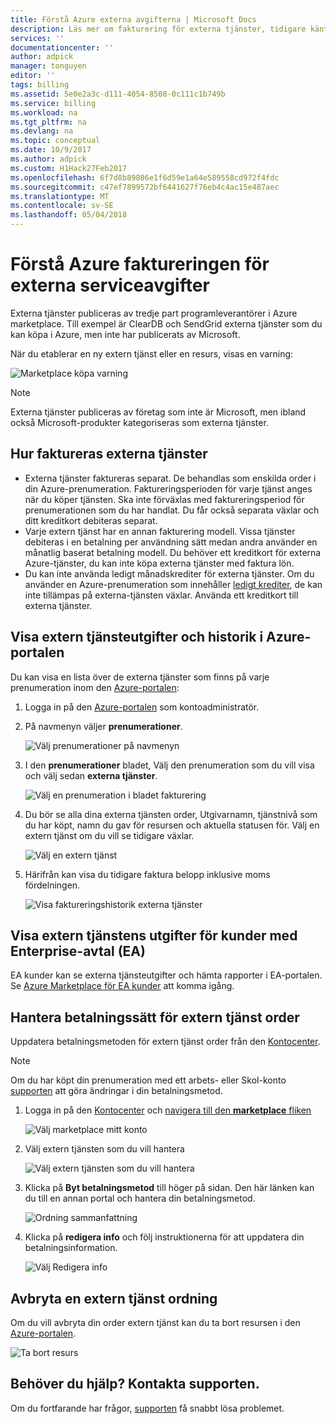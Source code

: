 ```yaml
---
title: Förstå Azure externa avgifterna | Microsoft Docs
description: Läs mer om fakturering för externa tjänster, tidigare känt som Marketplace, avgifter i Azure.
services: ''
documentationcenter: ''
author: adpick
manager: tonguyen
editor: ''
tags: billing
ms.assetid: 5e0e2a3c-d111-4054-8508-0c111c1b749b
ms.service: billing
ms.workload: na
ms.tgt_pltfrm: na
ms.devlang: na
ms.topic: conceptual
ms.date: 10/9/2017
ms.author: adpick
ms.custom: H1Hack27Feb2017
ms.openlocfilehash: 6f7d8b89806e1f6d59e1a64e589558cd972f4fdc
ms.sourcegitcommit: c47ef7899572bf6441627f76eb4c4ac15e487aec
ms.translationtype: MT
ms.contentlocale: sv-SE
ms.lasthandoff: 05/04/2018
---
```

# <a name="understand-your-azure-billing-for-external-service-charges"></a>Förstå Azure faktureringen för externa serviceavgifter
Externa tjänster publiceras av tredje part programleverantörer i Azure marketplace. Till exempel är ClearDB och SendGrid externa tjänster som du kan köpa i Azure, men inte har publicerats av Microsoft.

När du etablerar en ny extern tjänst eller en resurs, visas en varning:

![Marketplace köpa varning](./media/billing-understand-your-azure-marketplace-charges/marketplace-warning.PNG)

> [!NOTE]
> Externa tjänster publiceras av företag som inte är Microsoft, men ibland också Microsoft-produkter kategoriseras som externa tjänster.
> 
> 

## <a name="how-external-services-are-billed"></a>Hur faktureras externa tjänster
- Externa tjänster faktureras separat. De behandlas som enskilda order i din Azure-prenumeration. Faktureringsperioden för varje tjänst anges när du köper tjänsten. Ska inte förväxlas med faktureringsperiod för prenumerationen som du har handlat. Du får också separata växlar och ditt kreditkort debiteras separat.
- Varje extern tjänst har en annan fakturering modell. Vissa tjänster debiteras i en betalning per användning sätt medan andra använder en månatlig baserat betalning modell. Du behöver ett kreditkort för externa Azure-tjänster, du kan inte köpa externa tjänster med faktura lön.
- Du kan inte använda ledigt månadskrediter för externa tjänster. Om du använder en Azure-prenumeration som innehåller [ledigt krediter](https://azure.microsoft.com/pricing/spending-limits/), de kan inte tillämpas på externa-tjänsten växlar. Använda ett kreditkort till externa tjänster.

## <a name="view-external-service-spending-and-history-in-the-azure-portal"></a>Visa extern tjänsteutgifter och historik i Azure-portalen
Du kan visa en lista över de externa tjänster som finns på varje prenumeration inom den [Azure-portalen](https://portal.azure.com/): 

1. Logga in på den [Azure-portalen](https://portal.azure.com/) som kontoadministratör.
2. På navmenyn väljer **prenumerationer**.
   
    ![Välj prenumerationer på navmenyn](./media/billing-understand-your-azure-marketplace-charges/sub-button.png) 
3. I den **prenumerationer** bladet, Välj den prenumeration som du vill visa och välj sedan **externa tjänster**.
   
    ![Välj en prenumeration i bladet fakturering](./media/billing-understand-your-azure-marketplace-charges/select-sub-external-services.png)
4. Du bör se alla dina externa tjänsten order, Utgivarnamn, tjänstnivå som du har köpt, namn du gav för resursen och aktuella statusen för. Välj en extern tjänst om du vill se tidigare växlar.
   
    ![Välj en extern tjänst](./media/billing-understand-your-azure-marketplace-charges/external-service-blade2.png)
5. Härifrån kan visa du tidigare faktura belopp inklusive moms fördelningen.
   
    ![Visa faktureringshistorik externa tjänster](./media/billing-understand-your-azure-marketplace-charges/billing-overview-blade.png)

## <a name="view-external-service-spending-for-enterprise-agreement-ea-customers"></a>Visa extern tjänstens utgifter för kunder med Enterprise-avtal (EA)
EA kunder kan se externa tjänsteutgifter och hämta rapporter i EA-portalen. Se [Azure Marketplace för EA kunder](https://ea.azure.com/helpdocs/azureMarketplace) att komma igång.

## <a name="manage-payment-methods-for-external-service-orders"></a>Hantera betalningssätt för extern tjänst order
Uppdatera betalningsmetoden för extern tjänst order från den [Kontocenter](https://account.windowsazure.com/).

> [!NOTE]
> Om du har köpt din prenumeration med ett arbets- eller Skol-konto [supporten](https://portal.azure.com/?#blade/Microsoft_Azure_Support/HelpAndSupportBlade) att göra ändringar i din betalningsmetod.
> 
> 

1. Logga in på den [Kontocenter](https://account.windowsazure.com/) och [navigera till den **marketplace** fliken](https://account.windowsazure.com/Store)
   
    ![Välj marketplace mitt konto](./media/billing-understand-your-azure-marketplace-charges/select-marketplace.png)
2. Välj extern tjänsten som du vill hantera
   
    ![Välj extern tjänsten som du vill hantera](./media/billing-understand-your-azure-marketplace-charges/select-ext-service.png)
3. Klicka på **Byt betalningsmetod** till höger på sidan. Den här länken kan du till en annan portal och hantera din betalningsmetod.
   
    ![Ordning sammanfattning](./media/billing-understand-your-azure-marketplace-charges/change-payment.PNG)
4. Klicka på **redigera info** och följ instruktionerna för att uppdatera din betalningsinformation.
   
    ![Välj Redigera info](./media/billing-understand-your-azure-marketplace-charges/edit-info.png)

## <a name="cancel-an-external-service-order"></a>Avbryta en extern tjänst ordning
Om du vill avbryta din order extern tjänst kan du ta bort resursen i den [Azure-portalen](https://portal.azure.com).

![Ta bort resurs](./media/billing-understand-your-azure-marketplace-charges/deleteMarketplaceOrder.PNG)

## <a name="need-help-contact-support"></a>Behöver du hjälp? Kontakta supporten.
Om du fortfarande har frågor, [supporten](https://portal.azure.com/?#blade/Microsoft_Azure_Support/HelpAndSupportBlade) få snabbt lösa problemet.

